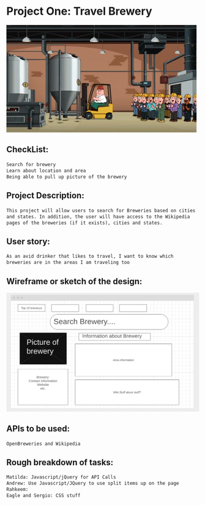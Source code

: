 # Project One: Travel Brewery

![banner](assets\Components\BreweryReadme.gif)

## CheckList:  
```
Search for brewery
Learn about location and area
Being able to pull up picture of the brewery
```
## Project Description:
```
This project will allow users to search for Breweries based on cities and states. In addition, the user will have access to the Wikipedia pages of the breweries (if it exists), cities and states.
```
## User story: 
```
As an avid drinker that likes to travel, I want to know which breweries are in the areas I am traveling too
```
## Wireframe or sketch of the design:
![Wireframe](assets\Components\WireFrame.png)
## APIs to be used:
```
OpenBreweries and Wikipedia
```
## Rough breakdown of tasks:
```
Matilda: Javascript/jQuery for API Calls
Andrew: Use Javascript/JQuery to use split items up on the page
Rahkeem:  
Eagle and Sergio: CSS stuff
